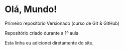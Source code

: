# Olá, Mundo!
 Primeiro repositório Versionado (curso de Git & GitHub)

 Repositório criado durante a 1º aula
 
 Esta linha eu adicionei diretamente do site.
